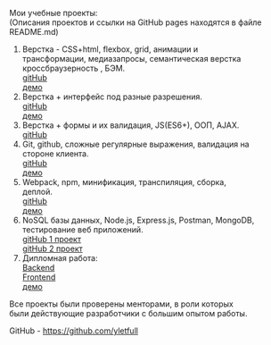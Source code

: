 Мои учебные проекты:  
(Описания проектов и ссылки на GitHub pages находятся в файле README.md)  
1. Верстка - CSS+html, flexbox, grid, анимации и  
трансформации, медиазапросы, семантическая верстка  
кроссбраузерность , БЭМ.  
[gitHub](https://github.com/yletfull/spr2)  
[демо](https://yletfull.github.io/spr2/)    
2. Верстка + интерфейс под разные разрешения.  
[gitHub](https://github.com/yletfull/spr4)  
[демо](https://yletfull.github.io/spr4/) 
3. Верстка + формы и их валидация, JS(ES6+), ООП, AJAX.  
[gitHub](https://github.com/yletfull/spr9)  
4. Git, github, сложные регулярные выражения, валидация на  
стороне клиента.  
[gitHub](https://github.com/yletfull/spr10)  
[демо](https://yletfull.github.io/spr10/)  
5. Webpack, npm, минификация, транспиляция, сборка,  
деплой.  
[gitHub](https://github.com/yletfull/mesto_frontend)  
[демо](https://www.mesto-project.gq/)  
6. NoSQL базы данных, Node.js, Express.js, Postman, MongoDB,    
тестирование веб приложений.  
[gitHub 1 проект](https://github.com/yletfull/spr15)   
[gitHub 2 проект](https://github.com/yletfull/mesto_api)  
7. Дипломная работа:  
[Backend](https://github.com/yletfull/news-explorer-api)    
[Frontend](https://github.com/yletfull/news-explorerfrontend)    
[демо](https://diploma.gq)   

Все проекты были проверены менторами, в роли которых  
были действующие разработчики с большим опытом работы.  

GitHub - https://github.com/yletfull  
